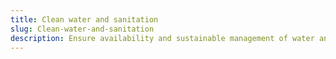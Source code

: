 ```yaml
---
title: Clean water and sanitation
slug: Clean-water-and-sanitation
description: Ensure availability and sustainable management of water and sanitation for all.
---
```


